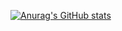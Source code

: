 [![Anurag's GitHub stats](https://github-readme-stats.vercel.app/api?username=bunell5090&count_private=true&show_icons=true)](https://github.com/anuraghazra/github-readme-stats)
